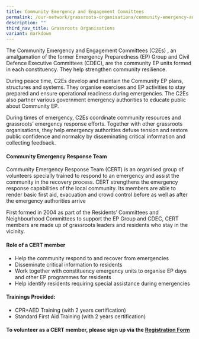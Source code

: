 ```yaml
---
title: Community Emergency and Engagement Committees
permalink: /our-network/grassroots-organisations/community-emergency-and-engagement-committees/
description: ""
third_nav_title: Grassroots Organisations
variant: markdown
---
```

The Community Emergency and Engagement Committees (C2Es) , an amalgamation of the former Emergency Preparedness (EP) Group and Civil Defence Executive Committees (CDEC), are the community EP units formed in each constituency. They help strengthen community resilience.

During peace time, C2Es develop and maintain the Community EP plans, structures and systems. They organise exercises and EP activities to stay prepared and ensure operational readiness during emergencies. The C2Es also partner various government emergency authorities to educate public about Community EP.

During times of emergency, C2Es coordinate community resources and grassroots’ emergency response efforts. Together with other grassroots organisations, they help emergency authorities defuse tension and restore public confidence and normalcy by disseminating critical information and collecting feedback.

#### Community Emergency Response Team


Community Emergency Response Team (CERT) is an organised group of volunteers specially trained to respond to an emergency and assist the community in the recovery process. CERT strengthens the emergency response capabilities of the local community. Its members are able to render basic first aid, evacuation and crowd control before as well as after the emergency authorities arrive

First formed in 2004 as part of the Residents’ Committees and Neighbourhood Committees to support the EP Group and CDEC, CERT members are made up of grassroots leaders and residents who stay in the vicinity.

#### Role of a CERT member

* Help the community respond to and recover from emergencies
* Disseminate critical information to residents
* Work together with constituency emergency units to organise EP days and other EP programmes for residents
* Help identify residents requiring special assistance during emergencies

#### Trainings Provided:

* CPR+AED Training (with 2 years certification)
* Standard First Aid Training (with 2 years certification)

#### To volunteer as a CERT member, please sign up via the [Registration Form](http://go.gov.sg/dzdaq0)